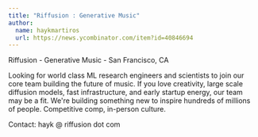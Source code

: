 ```yaml
---
title: "Riffusion : Generative Music"
author:
  name: haykmartiros
  url: https://news.ycombinator.com/item?id=40846694
---
```

Riffusion - Generative Music - San Francisco, CA

Looking for world class ML research engineers and scientists to join our core team building the future of music. If you love creativity, large scale diffusion models, fast infrastructure, and early startup energy, our team may be a fit. We&#x27;re building something new to inspire hundreds of millions of people. Competitive comp, in-person culture.

Contact: hayk @ riffusion dot com
